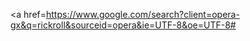 <a href=https://www.google.com/search?client=opera-gx&q=rickroll&sourceid=opera&ie=UTF-8&oe=UTF-8#</a>
